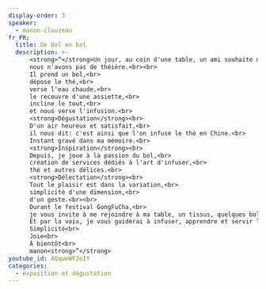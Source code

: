 ```yaml
---
display-order: 3
speaker:
  - manon-clouzeau
fr_FR:
  title: De bol en bol
  description: >-
      <strong>“</strong>Un jour, au coin d'une table, un ami souhaite nous préparer le thé,<br>
      nous n'avons pas de théière.<br><br>
      Il prend un bol,<br>
      dépose le thé,<br>
      verse l'eau chaude,<br>
      le recouvre d'une assiette,<br>
      incline le tout,<br>
      et nous verse l'infusion.<br>
      <strong>Dégustation</strong><br>
      D'un air heureux et satisfait,<br>
      il nous dit: c'est ainsi que l'on infuse le thé en Chine.<br>
      Instant gravé dans ma mémoire.<br>
      <strong>Inspiration</strong><br>
      Depuis, je joue à la passion du bol,<br>
      création de services dédiés à l'art d'infuser,<br>
      thé et autres délices.<br>
      <strong>Délectation</strong><br>
      Tout le plaisir est dans la variation,<br>
      simplicité d'une dimension,<br>
      d'un geste.<br><br>
      Durant le festival GongFuCha,<br>
      je vous invite à me rejoindre à ma table, un tissus, quelques bols, de l'eau, du thé et du temps à diluer.<br>
      Et par la voix, je vous guiderai à infuser, apprendre et servir le breuvage de bol en bol.<br><br>
      Simplicité<br>
      Joie<br>
      À bientôt<br>
      manon<strong>”</strong>
youtube_id: AQqweWF2oIY
categories:
  - exposition et dégustation
---
```

